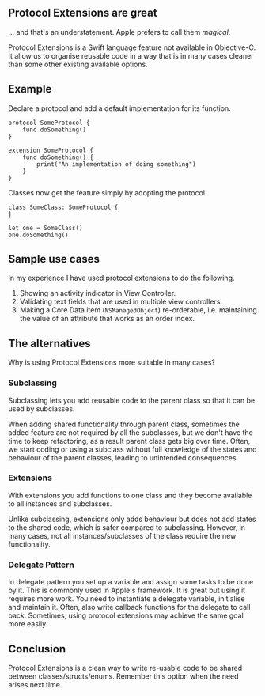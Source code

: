## Protocol Extensions are great

... and that's an understatement. Apple prefers to call them *magical*.

Protocol Extensions is a Swift language feature not available in Objective-C. It allow us to organise reusable code in a way that is in many cases cleaner than some other existing available options.

## Example

Declare a protocol and add a default implementation for its function.

```
protocol SomeProtocol {
    func doSomething()
} 

extension SomeProtocol {
    func doSomething() {
        print("An implementation of doing something")
    }
} 
```

Classes now get the feature simply by adopting the protocol. 

```
class SomeClass: SomeProtocol {
}

let one = SomeClass()
one.doSomething()
```


## Sample use cases

In my experience I have used protocol extensions to do the following. 

1. Showing an activity indicator in View Controller.
1. Validating text fields that are used in multiple view controllers.
1. Making a Core Data item (`NSManagedObject`) re-orderable, i.e. maintaining the value of an attribute that works as an order index.


## The alternatives

Why is using Protocol Extensions more suitable in many cases?

### Subclassing

Subclassing lets you add reusable code to the parent class so that it can be used by subclasses. 

When adding shared functionality through parent class, sometimes the added feature are not required by all the subclasses, but we don't have the time to keep refactoring, as a result parent class gets big over time. Often, we start coding or using a subclass without full knowledge of the states and behaviour of the parent classes, leading to unintended consequences.


### Extensions

With extensions you add functions to one class and they become available to all instances and subclasses.

Unlike subclassing, extensions only adds behaviour but does not add states to the shared code, which is safer compared to subclassing. However, in many cases, not all instances/subclasses of the class require the new functionality.


### Delegate Pattern

In delegate pattern you set up a variable and assign some tasks to be done by it. This is commonly used in Apple's framework. It is great but using it requires more work. You need to instantiate a delegate variable, initialise and maintain it. Often, also write callback functions for the delegate to call back. Sometimes, using protocol extensions may achieve the same goal more easily.


## Conclusion

Protocol Extensions is a clean way to write re-usable code to be shared between classes/structs/enums. Remember this option when the need arises next time.


